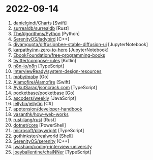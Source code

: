 # 2022-09-14

1. [danielgindi/Charts](https://github.com/danielgindi/Charts "Beautiful charts for iOS/tvOS/OSX! The Apple side of the crossplatform MPAndroidChart.") [Swift]
2. [surrealdb/surrealdb](https://github.com/surrealdb/surrealdb "A scalable, distributed, collaborative, document-graph database, for the realtime web") [Rust]
3. [TheAlgorithms/Python](https://github.com/TheAlgorithms/Python "All Algorithms implemented in Python") [Python]
4. [SerenityOS/ladybird](https://github.com/SerenityOS/ladybird "Ladybird web browser") [C++]
5. [divamgupta/diffusionbee-stable-diffusion-ui](https://github.com/divamgupta/diffusionbee-stable-diffusion-ui "Diffusion Bee is the easiest way to run Stable Diffusion locally on your M1 Mac. Comes with a one-click installer. No dependencies or technical knowledge needed.") [JupyterNotebook]
6. [karpathy/nn-zero-to-hero](https://github.com/karpathy/nn-zero-to-hero "Neural Networks: Zero to Hero") [JupyterNotebook]
7. [EbookFoundation/free-programming-books](https://github.com/EbookFoundation/free-programming-books "📚 Freely available programming books") 
8. [twitter/compose-rules](https://github.com/twitter/compose-rules "Static checks to aid with a healthy adoption of Compose") [Kotlin]
9. [n8n-io/n8n](https://github.com/n8n-io/n8n "Free and source-available fair-code licensed workflow automation tool. Easily automate tasks across different services.") [TypeScript]
10. [InterviewReady/system-design-resources](https://github.com/InterviewReady/system-design-resources "These are the best resources for System Design on the Internet") 
11. [moby/moby](https://github.com/moby/moby "Moby Project - a collaborative project for the container ecosystem to assemble container-based systems") [Go]
12. [Alamofire/Alamofire](https://github.com/Alamofire/Alamofire "Elegant HTTP Networking in Swift") [Swift]
13. [AykutSarac/jsoncrack.com](https://github.com/AykutSarac/jsoncrack.com "🔮 Seamlessly visualize your JSON data instantly into graphs; paste, import or fetch!") [TypeScript]
14. [pocketbase/pocketbase](https://github.com/pocketbase/pocketbase "Open Source realtime backend in 1 file") [Go]
15. [ascoders/weekly](https://github.com/ascoders/weekly "前端精读周刊。帮你理解最前沿、实用的技术。") [JavaScript]
16. [jellyfin/jellyfin](https://github.com/jellyfin/jellyfin "The Free Software Media System") [C#]
17. [apptension/developer-handbook](https://github.com/apptension/developer-handbook "An opinionated guide on how to become a professional Web/Mobile App Developer.") 
18. [vasanthk/how-web-works](https://github.com/vasanthk/how-web-works "What happens behind the scenes when we type www.google.com in a browser?") 
19. [rust-lang/rust](https://github.com/rust-lang/rust "Empowering everyone to build reliable and efficient software.") [Rust]
20. [dotnet/core](https://github.com/dotnet/core "Home repository for .NET Core") [PowerShell]
21. [microsoft/playwright](https://github.com/microsoft/playwright "Playwright is a framework for Web Testing and Automation. It allows testing Chromium, Firefox and WebKit with a single API.") [TypeScript]
22. [gothinkster/realworld](https://github.com/gothinkster/realworld "The mother of all demo apps — Exemplary fullstack Medium.com clone powered by React, Angular, Node, Django, and many more 🏅") [Shell]
23. [SerenityOS/serenity](https://github.com/SerenityOS/serenity "The Serenity Operating System 🐞") [C++]
24. [jwasham/coding-interview-university](https://github.com/jwasham/coding-interview-university "A complete computer science study plan to become a software engineer.") 
25. [joeyballentine/chaiNNer](https://github.com/joeyballentine/chaiNNer "A flowchart/node-based image processing GUI aimed at making chaining image processing tasks (especially upscaling done by neural networks) easy, intuitive, and customizable.") [TypeScript]
